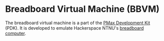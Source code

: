 # Breadboard Virtual Machine (BBVM)

The breadboard virtual machine is a part of the [PMax Development Kit](https://github.com/Fleli/PDK-Installer) (PDK). It is developed to emulate Hackerspace NTNU's [breadboard computer](https://github.com/hackerspace-ntnu/BreadboardComputer).

